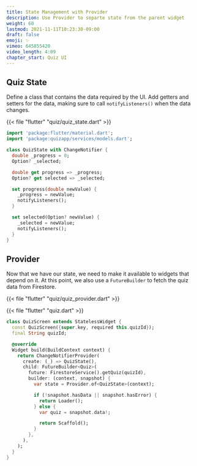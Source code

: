 ```yaml
---
title: State Management with Provider
description: Use Provider to separte state from the parent widget
weight: 60
lastmod: 2021-11-11T10:23:30-09:00
draft: false
emoji: ✨
vimeo: 645855420
video_length: 4:09
chapter_start: Quiz UI
---
```


## Quiz State

Define a class that contains the data required by the UI. Add getters and setters for the data, making sure to call `notifyListeners()` when the data changes.

{{< file "flutter" "quiz/quiz_state.dart" >}}
```dart
import 'package:flutter/material.dart';
import 'package:quizapp/services/models.dart';

class QuizState with ChangeNotifier {
  double _progress = 0;
  Option? _selected;

  double get progress => _progress;
  Option? get selected => _selected;

  set progress(double newValue) {
    _progress = newValue;
    notifyListeners();
  }

  set selected(Option? newValue) {
    _selected = newValue;
    notifyListeners();
  }
}
```

## Provider

Now that we have our state, we need to make it available to widgets that depend on it. At this point, we also use a `FutureBuilder` to fetch the quiz data from Firestore.

{{< file "flutter" "quiz/quiz_provider.dart" >}} 

{{< file "flutter" "quiz.dart" >}}
```dart
class QuizScreen extends StatelessWidget {
  const QuizScreen({super.key, required this.quizId});  
  final String quizId;

  @override
  Widget build(BuildContext context) {
    return ChangeNotifierProvider(
      create: (_) => QuizState(),
      child: FutureBuilder<Quiz>(
        future: FirestoreService().getQuiz(quizId),
        builder: (context, snapshot) {
          var state = Provider.of<QuizState>(context);

          if (!snapshot.hasData || snapshot.hasError) {
            return Loader();
          } else {
            var quiz = snapshot.data!;

            return Scaffold();
          }
        },
      ),
    );
  }
}
```
